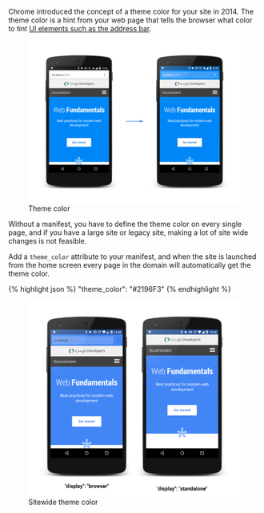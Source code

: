 


Chrome introduced the concept of a theme color for your site in 2014. The theme color
is a hint from your web page that tells the browser what color to tint
[UI elements such as the address bar](/web/fundamentals/design-and-ui/browser-customization/).  


<figure>
  <img src="images/theme-color.png" alt="backgroud color">
  <figcaption>Theme color</figcaption>
</figure>

Without a manifest, you have to define the theme color on every single page, and if 
you have a large site or legacy site, making a lot of site wide changes is not feasible.

Add a `theme_color` attribute to your manifest, and when the site is launched
from the home screen every page in the domain will automatically get the theme color.

{% highlight json %}
"theme_color": "#2196F3"
{% endhighlight %}

<figure>
  <img src="images/manifest-display-options.png" alt="backgroud color">
  <figcaption>Sitewide theme color</figcaption>
</figure>


